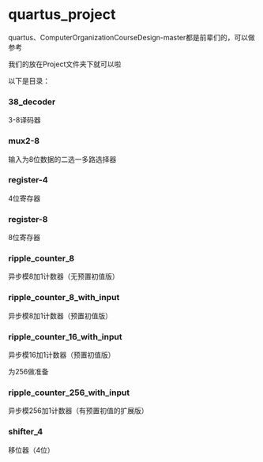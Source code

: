 # quartus_project

quartus、ComputerOrganizationCourseDesign-master都是前辈们的，可以做参考

我们的放在Project文件夹下就可以啦

以下是目录：

### 38_decoder

3-8译码器

### mux2-8

输入为8位数据的二选一多路选择器

### register-4

4位寄存器

### register-8

8位寄存器

### ripple_counter_8

异步模8加1计数器（无预置初值版）

### ripple_counter_8_with_input

异步模8加1计数器（预置初值版）

### ripple_counter_16_with_input

异步模16加1计数器（预置初值版）

为256做准备

### ripple_counter_256_with_input

异步模256加1计数器（有预置初值的扩展版）

### shifter_4

移位器（4位）
